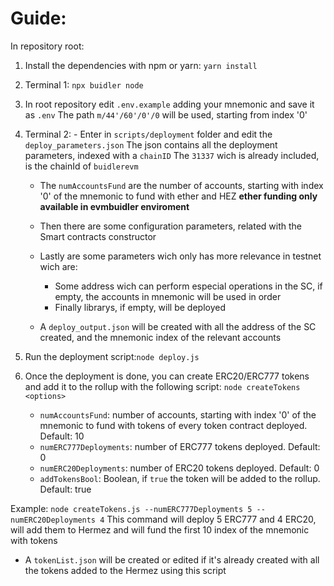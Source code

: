 # Guide:

In repository root:

1. Install the dependencies with npm or yarn: `yarn install`

2. Terminal 1: `npx buidler node`

3. In root repository edit `.env.example` adding your mnemonic and save it as `.env`
   The path `m/44'/60'/0'/0` will be used, starting from index '0'
4. Terminal 2: - Enter in `scripts/deployment` folder and edit the `deploy_parameters.json`
   The json contains all the deployment parameters, indexed with a `chainID`
   The `31337` wich is already included, is the chainId of `buidlerevm`

   - The `numAccountsFund` are the number of accounts, starting with index '0' of the mnemonic to fund with ether and HEZ **ether funding only available in evmbuidler enviroment**
   - Then there are some configuration parameters, related with the Smart contracts constructor
   - Lastly are some parameters wich only has more relevance in testnet wich are:

     - Some address wich can perform especial operations in the SC, if empty, the accounts in mnemonic will be used in order
     - Finally librarys, if empty, will be deployed

   - A `deploy_output.json` will be created with all the address of the SC created, and the mnemonic index of the relevant accounts

5. Run the deployment script:`node deploy.js`

6. Once the deployment is done, you can create ERC20/ERC777 tokens and add it to the rollup with the following script:
   `node createTokens <options>`

   - `numAccountsFund`: number of accounts, starting with index '0' of the mnemonic to fund with tokens of every token contract deployed. Default: 10
   - `numERC777Deployments`: number of ERC777 tokens deployed. Default: 0
   - `numERC20Deployments`: number of ERC20 tokens deployed. Default: 0
   - `addTokensBool`: Boolean, if `true` the token will be added to the rollup. Default: true

Example: `node createTokens.js --numERC777Deployments 5 --numERC20Deployments 4` This command will deploy 5 ERC777 and 4 ERC20, will add them to Hermez and will fund the first 10 index of the mnemonic with tokens

- A `tokenList.json` will be created or edited if it's already created with all the tokens added to the Hermez using this script
